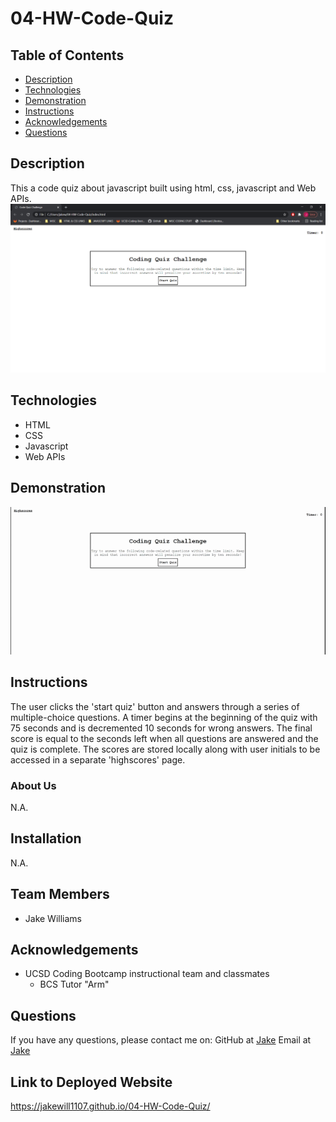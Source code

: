# 04-HW-Code-Quiz
## Table of Contents
* [Description](#Description)
* [Technologies](#technologies)
* [Demonstration](#demonstration)
* [Instructions](#instructions)
* [Acknowledgements](#acknowledgements)
* [Questions](#questions)
## Description 
This a code quiz about javascript built using html, css, javascript and Web APIs. 
![screenshot image of starting page for Code Quiz](assets/screenshot.PNG)
## Technologies
* HTML
* CSS
* Javascript
* Web APIs
## Demonstration
![screenshot image of password generator](assets/Code-Quiz-Challenge.gif)
## Instructions
The user clicks the 'start quiz' button and answers through a series of multiple-choice questions. A timer begins at the beginning of the quiz with 75 seconds and is decremented 10 seconds for wrong answers. The final score is equal to the seconds left when all questions are answered and the quiz is complete. The scores are stored locally along with user initials to be accessed in a separate 'highscores' page. 
### About Us
N.A.
## Installation
N.A.
## Team Members
* Jake Williams
## Acknowledgements
* UCSD Coding Bootcamp instructional team and classmates
    * BCS Tutor "Arm" 
## Questions 
If you have any questions, please contact me on:
GitHub at [Jake](https://github.com/jakewill1107)
Email at [Jake](mailto:jbwilliams84@mail.com)

## Link to Deployed Website
https://jakewill1107.github.io/04-HW-Code-Quiz/